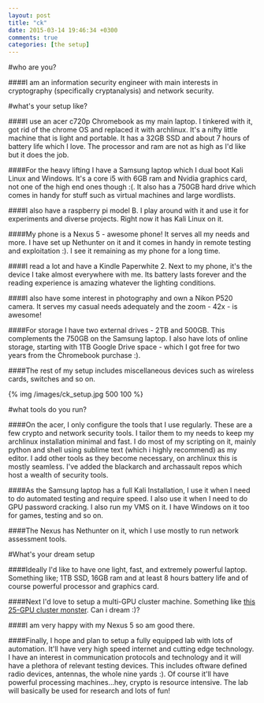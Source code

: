 ```yaml
---
layout: post
title: "ck"
date: 2015-03-14 19:46:34 +0300
comments: true
categories: [the setup] 
---
```


#who are you?

####I am an information security engineer with main interests in cryptography (specifically cryptanalysis) and network security.

<!--more-->

#what's your setup like?

####I use an acer c720p Chromebook as my main laptop. I tinkered with it, got rid of the chrome OS and replaced it with archlinux. It's a nifty little machine that is light and portable. It has a 32GB SSD and about 7 hours of battery life which I love. The processor and ram are not as high as I'd like but it does the job.

####For the heavy lifting I have a Samsung laptop which I dual boot Kali Linux and Windows. It's a core i5 with 6GB ram and Nvidia graphics card, not one of the high end ones though :(. It also has a 750GB hard drive which comes in handy for stuff such as virtual machines and large wordlists.

####I also have a raspberry pi model B. I play around with it and use it for experiments and diverse projects. Right now it has Kali Linux on it.

####My phone is a Nexus 5 - awesome phone! It serves all my needs and more. I have set up Nethunter on it and it comes in handy in remote testing and exploitation :). I see it remaining as my phone for a long time.

####I read a lot and have a Kindle Paperwhite 2. Next to my phone, it's the device I take almost everywhere with me. Its battery lasts forever and the reading experience is amazing whatever the lighting conditions.

####I also have some interest in photography and own a Nikon P520 camera. It serves my casual needs adequately and the zoom - 42x - is awesome!

####For storage I have two external drives - 2TB and 500GB. This complements the 750GB on the Samsung laptop. I also have lots of online storage, starting with 1TB Google Drive space - which I got free for two years from the Chromebook purchase :).

####The rest of my setup includes miscellaneous devices such as wireless cards, switches and so on.

{% img /images/ck_setup.jpg 500 100 %}

#what tools do you run?

####On the acer, I only configure the tools that I use regularly. These are a few crypto and network security tools. I tailor them to my needs to keep my archlinux installation minimal and fast. I do most of my scripting on it, mainly python and shell using sublime text (which i highly recommend) as my editor. I add other tools as they become necessary, on archlinux this is mostly seamless. I've added the blackarch and archassault repos which host a wealth of security tools.

####As the Samsung laptop has a full Kali Installation, I use it when I need to do automated testing and require speed. I also use it when I need to do GPU password cracking. I also run my VMS on it. I have Windows on it too for games, testing and so on.

####The Nexus has Nethunter on it, which I use mostly to run network assessment tools.

#What's your dream setup

####Ideally I'd like to have one light, fast, and extremely powerful laptop. Something like; 1TB SSD, 16GB ram and at least 8 hours battery life and of course powerful processor and graphics card. 

####Next I'd love to setup a multi-GPU cluster machine. Something like [this 25-GPU cluster monster](http://arstechnica.com/security/2012/12/25-gpu-cluster-cracks-every-standard-windows-password-in-6-hours/). Can i dream :)?

####I am very happy with my Nexus 5 so am good there.

####Finally, I hope and plan to setup a fully equipped lab with lots of automation. It'll have very high speed internet and cutting edge technology. I have an interest in communication protocols and technology and it will have a plethora of relevant testing devices. This includes oftware defined radio devices, antennas, the whole nine yards :). Of course it'll have powerful processing machines...hey, crypto is resource intensive. The lab will basically be used for research and lots of fun!
